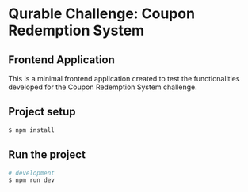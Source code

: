 # Qurable Challenge: Coupon Redemption System

## Frontend Application

This is a minimal frontend application created to test the functionalities developed for the Coupon Redemption System challenge.

## Project setup

```bash
$ npm install
```

## Run the project

```bash
# development
$ npm run dev
```

